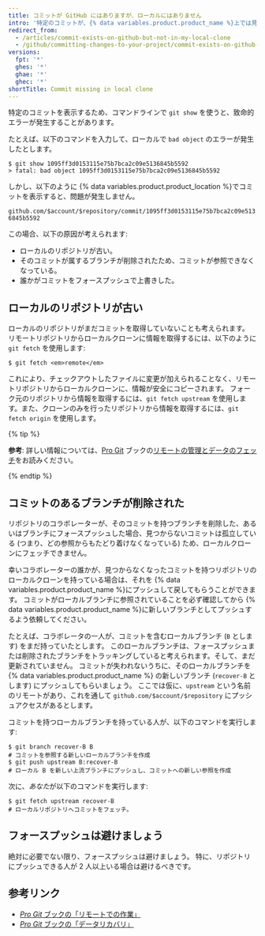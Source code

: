 ```yaml
---
title: コミットが GitHub にはありますが、ローカルにはありません
intro: '特定のコミットが、{% data variables.product.product_name %}上では見えるにもかかわらず、リポジトリのローカルクローンの中には存在しない、という場合があります。'
redirect_from:
  - /articles/commit-exists-on-github-but-not-in-my-local-clone
  - /github/committing-changes-to-your-project/commit-exists-on-github-but-not-in-my-local-clone
versions:
  fpt: '*'
  ghes: '*'
  ghae: '*'
  ghec: '*'
shortTitle: Commit missing in local clone
---
```


特定のコミットを表示するため、コマンドラインで `git show` を使うと、致命的エラーが発生することがあります。

たとえば、以下のコマンドを入力して、ローカルで `bad object` のエラーが発生したとします。

```shell
$ git show 1095ff3d0153115e75b7bca2c09e5136845b5592
> fatal: bad object 1095ff3d0153115e75b7bca2c09e5136845b5592
```

しかし、以下のように {% data variables.product.product_location %}でコミットを表示すると、問題が発生しません。

`github.com/$account/$repository/commit/1095ff3d0153115e75b7bca2c09e5136845b5592`

この場合、以下の原因が考えられます:

* ローカルのリポジトリが古い。
* そのコミットが属するブランチが削除されたため、コミットが参照できなくなっている。
* 誰かがコミットをフォースプッシュで上書きした。

## ローカルのリポジトリが古い

ローカルのリポジトリがまだコミットを取得していないことも考えられます。 リモートリポジトリからローカルクローンに情報を取得するには、以下のように `git fetch` を使用します:

```shell
$ git fetch <em>remote</em>
```

これにより、チェックアウトしたファイルに変更が加えられることなく、リモートリポジトリからローカルクローンに、情報が安全にコピーされます。 フォーク元のリポジトリから情報を取得するには、`git fetch upstream` を使用します。また、クローンのみを行ったリポジトリから情報を取得するには、`git fetch origin` を使用します。

{% tip %}

**参考**: 詳しい情報については、[Pro Git](https://git-scm.com/book) ブックの[リモートの管理とデータのフェッチ](https://git-scm.com/book/en/Git-Basics-Working-with-Remotes)をお読みください。

{% endtip %}

## コミットのあるブランチが削除された

リポジトリのコラボレーターが、そのコミットを持つブランチを削除した、あるいはブランチにフォースプッシュした場合、見つからないコミットは孤立している (つまり、どの参照からもたどり着けなくなっている) ため、ローカルクローンにフェッチできません。

幸いコラボレーターの誰かが、見つからなくなったコミットを持つリポジトリのローカルクローンを持っている場合は、それを {% data variables.product.product_name %}にプッシュして戻してもらうことができます。  コミットがローカルブランチに参照されていることを必ず確認してから {% data variables.product.product_name %}に新しいブランチとしてプッシュするよう依頼してください。

たとえば、コラボレータの一人が、コミットを含むローカルブランチ (`B` とします) をまだ持っていたとします。  このローカルブランチは、フォースプッシュまたは削除されたブランチをトラッキングしていると考えられます。そして、まだ更新されていません。  コミットが失われないうちに、そのローカルブランチを {% data variables.product.product_name %} の新しいブランチ (`recover-B` とします) にプッシュしてもらいましょう。  ここでは仮に、`upstream` という名前のリモートがあり、これを通して `github.com/$account/$repository` にプッシュアクセスがあるとします。

コミットを持つローカルブランチを持っている人が、以下のコマンドを実行します:

```shell
$ git branch recover-B B
# コミットを参照する新しいローカルブランチを作成
$ git push upstream B:recover-B
# ローカル B を新しい上流ブランチにプッシュし、コミットへの新しい参照を作成
```

次に、*あなた*が以下のコマンドを実行します:

```shell
$ git fetch upstream recover-B
# ローカルリポジトリへコミットをフェッチ。
```

## フォースプッシュは避けましょう

絶対に必要でない限り、フォースプッシュは避けましょう。 特に、リポジトリにプッシュできる人が 2 人以上いる場合は避けるべきです。

## 参考リンク

- [_Pro Git_ ブックの「リモートでの作業」](https://git-scm.com/book/en/Git-Basics-Working-with-Remotes)
- [_Pro Git_ ブックの「データリカバリ」](https://git-scm.com/book/en/Git-Internals-Maintenance-and-Data-Recovery)
